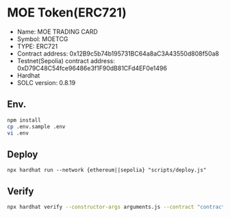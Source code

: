 # MOE Token(ERC721)

- Name: MOE TRADING CARD
- Symbol: MOETCG
- TYPE: ERC721
- Contract address: 0x12B9c5b74b195731BC64a8aC3A43550d808f50a8
- Testnet(Sepolia) contract address: 0xD79C48C54fce96486e3f1F90dB81CFd4EF0e1496
- Hardhat
- SOLC version: 0.8.19

## Env.

```bash
npm install
cp .env.sample .env
vi .env
```

## Deploy

```bssh
npx hardhat run --network {ethereum||sepolia} "scripts/deploy.js"
```

## Verify

```bash
npx hardhat verify --constructor-args arguments.js --contract "contracts/MoeErc721.sol:MoeErc721" --network {ethereum||sepolia} {CONTRACT_ADDRESS}
```

